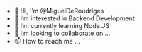 - 👋 Hi, I’m @MiguelDeRoudriges
- 👀 I’m interested in Backend Development
- 🌱 I’m currently learning Node.JS
- 💞️ I’m looking to collaborate on ...
- 📫 How to reach me ...

<!---
MiguelDeRoudriges/MiguelDeRoudriges is a ✨ special ✨ repository because its `README.md` (this file) appears on your GitHub profile.
You can click the Preview link to take a look at your changes.
--->
